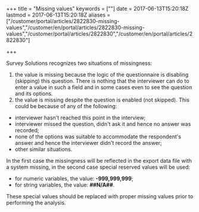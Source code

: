 ﻿+++
title = "Missing values"
keywords = [""]
date = 2017-06-13T15:20:18Z
lastmod = 2017-06-13T15:20:18Z
aliases = ["/customer/portal/articles/2822830-missing-values","/customer/en/portal/articles/2822830-missing-values","/customer/portal/articles/2822830","/customer/en/portal/articles/2822830"]

+++

Survey Solutions recognizes two situations of missingness:

1.  the value is missing because the logic of the questionnaire is
    disabling (skipping) this question. There is nothing that the
    interviewer can do to enter a value in such a field and in some
    cases even to see the question and its options.
2.  the value is missing despite the question is enabled (not skipped).
    This could be because of any of the following:

-   interviewer hasn't reached this point in the interview;
-   interviewer missed the question, didn't ask it and hence no answer
    was recorded;
-   none of the options was suitable to accommodate the respondent's
    answer and hence the interviewer didn't record the answer;
-   other similar situations.

In the first case the missingness will be reflected in the export data
file with a system missing, in the second case special reserved values
will be used:

-   for numeric variables, the value: **-999,999,999**;
-   for string variables, the value: **\#\#N/A\#\#**.

These special values should be replaced with proper missing values prior
to performing the analysis.
